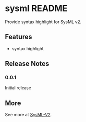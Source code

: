 # sysml README

Provide syntax highlight for SysML v2.

## Features

- syntax highlight

## Release Notes

### 0.0.1

Initial release

## More

See more at [SysML-V2](https://github.com/Systems-Modeling/SysML-v2-Pilot-Implementation).
